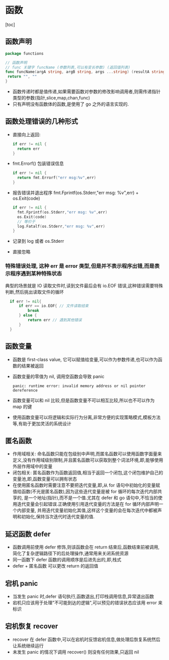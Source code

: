 # 函数

[toc]

## 函数声明

```go
package functions

// 函数声明
// func 关键字 funcName (参数列表,可以有变长参数) (返回值列表)
func funcName(argA string, argB string, args ...string) (resultA string, resultB string) {
 return "", ""
}
```

- 函数传递时都是值传递,如果需要函数对参数的修改影响调用者,则需传递指针类型的参数(指针,slice,map,chan,func)
- 只有声明没有函数体的函数,是使用了 go 之外的语言实现的.

## 函数处理错误的几种形式

- 直接向上返回:

  ```go
  if err != nil {
    return err
  }  
  ```

- fmt.Errorf() 包装错误信息

  ```go
  if err != nil {
    return fmt.Errorf("err msg:%v",err)
  }
  ```

- 报告错误并退出程序 fmt.Fprintf(os.Stderr,"err msg: %v",err) + os.Exit(code)

  ```go
  if err != nil {
    fmt.Fprintf(os.Stderr,"err msg: %v",err)
    os.Exit(code)
    // 等价于
    log.Fatalf(os.Stderr,"err msg: %v",err) 
  }
  ```

- 记录到 log 或者 os.Stderr
- 直接忽略

### 特殊错误处理, 这种 err 是 error 类型,但是并不表示程序出错,而是表示程序遇到某种特殊状态

  典型的场景就是 IO 读取文件时,读到文件最后会有 io.EOF 错误,这种错误需要特殊判断,然后挑出读取文件的循环

  ```go
    if err != nil{
        if err == io.EOF{ // 文件读取结束
            break
        } else {
            return err // 遇到其他错误
        }  
    }
  ```

## 函数变量

- 函数是 first-class value, 它可以赋值给变量,可以作为参数传递,也可以作为函数的结果被返回
- 函数变量的零值为 nil, 调用空函数会导致 panic

  `panic: runtime error: invalid memory address or nil pointer dereference`
- 函数变量可以和 nil 比较,但是函数变量不可以相互比较,所以也不可以作为 map 的键
- 使用函数变量可以将逻辑和实际行为分离,非常方便的实现策略模式,模板方法等,有助于更加灵活的系统设计

## 匿名函数

- 作用域相关: 命名函数只能在包级别中声明,而匿名函数可以使用函数字面量来定义,没有作用域级别限制,并且匿名函数可以获取到整个词法环境,即,能够使用外层作用域中的变量
- 闭包相关: 匿名函数作为函数返回值,相当于返回一个闭包,这个闭包维护自己的变量池,即,函数变量可以拥有状态
- 在使用匿名函数时需要注意不要把迭代变量,即,从 for 语句中初始化的变量赋值给函数(不光是匿名函数),因为这些迭代变量是被 for 循环的每次迭代内部共享的,
是一个地址(指针),而不是一个值.尤其在 defer 和 go 语句中,不恰当的使用迭代变量会引起错误.正确使用引用迭代变量的方法是在 for 循环内部声明一个内部变量,
并用迭代变量初始化其值,这样这个变量的会在每次迭代中都被声明和初始化,保持当次迭代时迭代变量的值.

## 延迟函数 defer

- 函数调用前使用 defer 修饰,则该函数会在 return 结束后,函数结束前被调用,简化了复杂逻辑路径下的后处理操作,通常用来关闭系统资源
- 同一函数下 defer 函数的调用顺序是后进先出的,即,栈式
- defer + 匿名函数 可以更改 return 的返回值

## 宕机 panic

- 当发生 panic 时,defer 语句执行,函数退出,打印栈调用信息,异常退出函数
- 宕机只应该用于处理"不可能到达的逻辑",可以预见的错误状态应该用 error 来标识

## 宕机恢复 recover

- recover 在 defer 函数中,可以在宕机时反馈宕机信息,做处理后恢复系统然后让系统继续运行
- 未发生 panic 的情况下调用 recover() 则没有任何效果,只返回 nil
